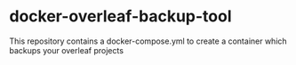 # docker-overleaf-backup-tool
This repository contains a docker-compose.yml to create a container which backups your overleaf projects
